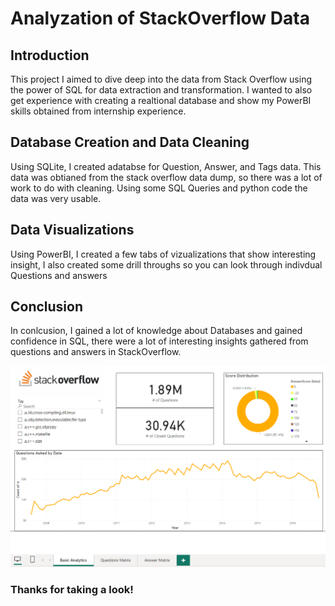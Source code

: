 # Analyzation of StackOverflow Data
## Introduction
This project I aimed to dive deep into the data from Stack Overflow using the power of SQL for data extraction and transformation. I wanted to also get experience with creating a realtional database and show my PowerBI skills obtained from internship experience.

## Database Creation and Data Cleaning
Using SQLite, I created  adatabse for Question, Answer, and Tags data. This data was obtianed from the stack overflow data dump, so there was a lot of work to do with cleaning. Using some SQL Queries and python code the data was very usable.

## Data Visualizations
Using PowerBI, I created a few tabs of vizualizations that show interesting insight, I also created some drill throughs so you can look through indivdual Questions and answers

## Conclusion
In conlcusion, I gained a lot of knowledge about Databases and gained confidence in SQL, there were a lot of interesting insights gathered from questions and answers in StackOverflow.

![alt text](https://github.com/scheott/StackOverflowAnalyzed/blob/main/Screenshot%202023-09-17%20204941.png)

### Thanks for taking a look!

